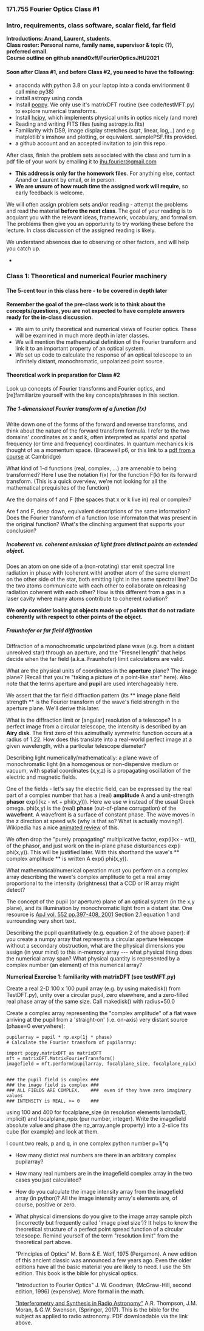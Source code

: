 ### 171.755  Fourier Optics Class #1
###  Intro, requirements, class software, scalar field, far field

**Introductions: Anand, Laurent, students**.  
**Class roster:	Personal name, family name, supervisor & topic (?), preferred email**.   
**Course outline on github anand0xff/FourierOpticsJHU2021**

#### Soon after Class #1, and before Class #2, you need to have the following: 

- anaconda with python 3.8 on your laptop into a conda envirionment (I call mine py38)
- install astropy using conda
- Install [poppy](https://poppy-optics.readthedocs.io/en/stable/installation.html).  We only use it's matrixDFT routine (see code/testMFT.py) to explore numerical transforms.
- Install [hcipy](https://github.com/ehpor/hcipy), which implements physical units in optics nicely (and more)
- Reading and writing FITS files (using astropy.io.fits)
- Familiarity with DS9, image display stretches (sqrt, linear, log,..) and e.g
  matplotlib's imshow and plotting, or equivalent.  samplePSF.fits provided.
- a github account and an accepted invitation to join this repo.

After class, finish the problem sets associated with the class and turn in a
pdf file of your work by emailing it to jhu.fourier@gmail.com

- **This address is only for the homework files**. For anything else,
contact Anand or Laurent by email, or in person.
- **We are unsure of how much time the assigned work will require**, so early feedback is welcome.
	
	

We will often assign problem sets and/or reading - 
attempt the problems and read the material **before the next class**.
The goal of your reading is to acquiant you with the relevant ideas, framework,
vocabulary, and formalism.  The problems then give you an opportunity to try working
these before the lecture.  In class discussion of the assigned reading is likely.

We understand absences due to observing or other factors, and will help you catch up.

-

### Class 1: Theoretical and numerical Fourier machinery 
#### The 5-cent tour in this class here  - to be covered in depth later

**Remember the goal of the pre-class work is to think about the
  concepts/questions, you are not expected to have complete answers ready for the 
  in-class discussion.**

- We aim to unify theoretical and numerical views of Fourier optics.  These
  will be examined in much more depth in later classes.
- We will mention the mathematical definition of the Fourier transform and link
  it to an important property of an optical system.
- We set up code to calculate the response of an optical telescope to an
  infinitely distant, monochromatic, unpolarized  point source.


#### Theoretical work in preparation for Class #2
	
Look up concepts of Fourier transforms and Fourier optics, and [re]familiarize
yourself with the key concepts/phrases in this section.
##### The 1-dimensional Fourier transform of a function f(x)

   Write down one of the forms of the forward and reverse transforms, and think
   about the nature of the forward transform formula.  I refer to the two
   domains' coordinates as x and k, often interpreted as spatial and spatial
   frequency (or time and frequency)  coordinates.  In quantum mechanics k is
   thought of as a momentum space.  (Bracewell p6, or this link to a [pdf from
   a
   course](https://www2.ph.ed.ac.uk/~wjh/teaching/Fourier/documents/properties.pdf)
   at Cambridge)
	
   What kind of 1-d functions (real, complex, ...) are amenable to being
   transformed?  Here I use the notation f(x) for the function F(k) for its
   forward transform.  (This is a quick overview, we're not looking for all the
   mathematical prequisites of the function)
    
   Are the domains of f and F (the spaces that x or k live in) real or complex?

   Are f and F, deep down, equivalent descriptions of the same information?
   Does the Fourier transform of a function lose informaton that was present in
   the original function?   What's the clinching argument that supports your
   conclusion?
	
##### Incoherent vs. coherent emission of light from distinct points an extended object.

   Does an atom on one side of a (non-rotating) star emit spectral line
   radiation in phase with (coherent with) another atom of the same element on
   the other side of the star, both emitting light in the same spectral line?
   Do the two atoms communicate with each other to collaborate on releasing
   radiation coherent with each other? How is this different from a gas in a
   laser cavity where many atoms contribute to coherent radiation?

 **We only consider looking at objects made up of points that do not radiate
    coherently with respect to other points of the object.**
    
    
##### Fraunhofer or far field diffraction 

   Diffraction of a monochromatic unpolarized plane wave (e.g. from a distant
   unreolved star) through an aperture, and the "Fresnel length" that helps
   decide when the far field (a.k.a. Fraunhofer) limit calculations are valid.  

   What are the physical units of coordinates in the **aperture** plane?  The
   image plane?  (Recall that you're "taking a picture of a point-like star"
   here).  Also note that the terms aperture and **pupil** are used
   interchageably here.


   We assert that the far field diffraction pattern (its ** image plane field
   strength ** is the Fourier transform of the wave's field strength in the
   aperture plane.  We'll derive this later.

   What is the diffraction limit or [angular] resolution of a telescope?  In a
   perfect image from a circular telescope, the intensity is described by an **Airy disk**.  The first zero of this azimuthally symmetric function occurs
   at a radius of 1.22.  How does this translate into a real-world perfect
   image at a given wavelength, with a particular telescope diameter?

   Describing light numerically/mathematically: a plane wave of monochromatic
   light (in a homogenous or non-dispersive medium or vacuum, with spatial
   coordinates (x,y,z) is a propagating oscillation of the electric and magnetic
   fields.  
   
   One of the fields - let's say the electric field,  can be expressed by the
   real part of a complex number that has a (real) **amplitude**  A and a
   unit-strength **phasor** exp(i(kz - wt + phi(x,y))).  Here we use w
   instead of the usual Greek omega. phi(x,y) is the (real) **phase**
   (out-of-plane corrugation) of the **wavefront**.  A wavefront is a
   surface of constant phase.  The wave moves in the z direction at
   speed w/k (why is that so? What is actually moving?).
   Wikipedia has a nice [animated review](https://en.wikipedia.org/wiki/Plane_wave)
   of this.

   We often drop the "purely propagating" multiplicative factor, exp(i(kx - wt)),
   of the phasor, and just work on the in-plane phase disturbances exp(i
   phi(x,y)).  This will be justified later.  With this shorthand the wave's 
   ** complex amplitude ** is written  A exp(i phi(x,y)).
    
   What mathematical/numerical operation must you perform on a complex array
   describing the wave's complex amplitude to get a real array proportional to
   the intensity (brightness) that a CCD or IR array might detect?
			
   The concept of the pupil (or aperture) plane of an optical system (in the
   x,y plane), and its illumination by monochromatic light from a distant star.
   One resource is [ApJ vol.  552 pp.397-408,
   2001](https://ui.adsabs.harvard.edu/#abs/2001ApJ...552..397S/abstract)
   Section 2.1 equation 1 and surrounding very short text.
	
   Describing the pupil quantitatively (e.g. equation 2 of the above paper):  if
   you create a numpy array that represents a circular aperture telescope
   without a secondary obstruction, what are the physical dimensions you assign
   (in your mind) to this in-memory array --- what physical thing does the
   numerical array span?  What physical quantity is represented by a complex
   number (an element) of this numerical array?
   
   
   	
   **Numerical Exercise 1: familiarity with matrixDFT (see testMFT.py)** 
   
   Create a real 2-D 100 x 100 pupil array
   (e.g. by using makedisk() from TestDFT.py), unity over a
   circular pupil, zero elsewhere, and a zero-filled
   real phase array of the same size.  Call makedisk() with radius=50.0
	
   Create a complex array representing the "complex amplitude" of a flat wave
   arriving at the pupil from a 'straight-on' (i.e. on-axis) very distant
   source (phase=0 everywhere): 
	
   	pupilarray = pupil * np.exp(1j * phase)
	# Calculate the Fourier transform of pupilarray:

  	import poppy.matrixDFT as matrixDFT
  	mft = matrixDFT.MatrixFourierTransform()
  	imagefield = mft.perform(pupilarray, focalplane_size, focalplane_npix)
  	
  
  	### the pupil field is complex ###
  	### the image field is complex ###
  	### ALL FIELDS ARE COMPLEX.    ###  even if they have zero imaginary values
  	### INTENSITY is REAL, >= 0    ###
	    
   using 100 and 400 for focalplane_size (in resolution elements lambda/D, implicit) and focalplane_npix (pur number, integer).  Write the
   imagefield absolute value and phase (the np_array.angle property) into a
   2-slice fits cube (for example)  and look at them.  
   
   I count two reals, p and q, in one complex python number p+1j*q

- How many distict real numbers are there in an arbitrary complex pupilarray?
- How many real numbers are in the imagefield complex array in the two cases
  you just calculated?

-  How do you calculate the image intensity array from the imagefield array
   (in python)?  All the image intensity array's elements are, of course, positive or zero.
	
-  What physical dimensions do you give to the image array sample pitch
   (incorrectly but frequently called 'image pixel size')?  It helps to know
   the theoretical structure of a perfect point spread function of a circular
   telescope.  Remind yourself of the term "resolution limit" from the
   theoretical part above.
   
   
   
    "Principles of Optics" M. Born & E. Wolf, 1975 (Pergamon).  A new edition
    of this ancient classic was announced a few years ago. Even the older
    editions have all the basic material you are likely to need. I use the 5th
    edition.  This book is the bible for physical optics.
    
    "Introduction to Fourier Optics" J. W. Goodman, (McGraw-Hill, second edition,
    1996) (expensive). More formal in the math.
    
    ["Interferometry and Synthesis in Radio
    Astronomy"](http://adsabs.harvard.edu/abs/2017isra.book.....T) A.R.
    Thompson, J.M. Moran, & G.W. Swenson, (Springer, 2017). This is the bible
    for the subject as applied to radio astronomy. PDF downloadable via the
    link above.

